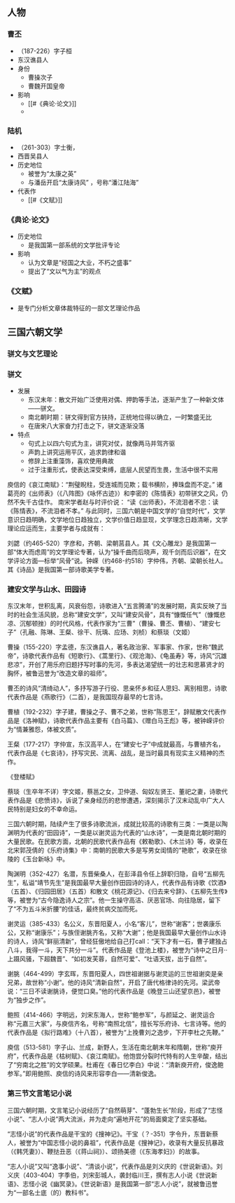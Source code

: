 ## 人物

### 曹丕
- （187-226）字子桓
- 东汉谯县人
- 身份
	- 曹操次子
	- 曹魏开国皇帝
- 影响
	- [[#《典论·论文》]]
	- 

### 陆机
- （261-303）字士衡，
- 西晋吴县人
- 历史地位
	- 被誉为“太康之英”
	- 与潘岳开启“太康诗风” ，号称“潘江陆海”
- 代表作
	- [[#《文赋》]]

### 《典论·论文》
- 历史地位
	- 是我国第一部系统的文学批评专论
- 影响
	- 认为文章是“经国之大业，不朽之盛事”
	- 提出了“文以气为主”的观点
### 《文赋》

- 是专门分析文章体裁特征的一部文艺理论作品

## 三国六朝文学

### 骈文与文艺理论


### 骈文
- 发展
	- 东汉末年：散文开始广泛使用对偶、押韵等手法，逐渐产生了一种新文体——骈文。
	- 南北朝时期：骈文得到官方扶持，正统地位得以确立，一时繁盛无比
	- 在唐宋八大家奋力打击之下，骈文逐渐没落
- 特点
	- 句式上以四六句式为主，讲究对仗，就像两马并驾齐驱
	- 声韵上讲究运用平仄，追求韵律和谐
	- 修辞上注重藻饰，喜欢使用典故
	- 过于注重形式，使表达深受束缚，底层人民望而生畏，生活中很不实用

庾信的《哀江南赋》：“荆璧睨柱，受连城而见欺；载书横阶，捧珠盘而不定。”
诸葛亮的《出师表》（《八阵图》《咏怀古迹》）和李密的《陈情表》初带骈文之风，仍然不失千古佳作。
南宋学者赵与时评价说： “读《出师表》，不流泪者不忠：读《陈情表》，不流泪者不孝。”
与此同时，三国六朝是中国文学的“自觉时代”，文学意识日趋明确，文学地位日趋独立，文学价值日趋显现，文学理念日趋清晰，文学理论应运而生，主要学者与成就有：


刘勰（约465-520）字彦和，齐朝、梁朝莒县人。其《文心雕龙》是我国第一部“体大而虑周”的文学理论专著，认为“操千曲而后晓声，观千剑而后识器”，在文学评论方面—标举“风骨”说。钟嵘（约468-约518）字仲伟，齐朝、梁朝长社人。其《诗品》是我国第一部诗歌美学专著。

### 建安文学与山水、田园诗

东汉末年，世积乱离，风衰俗怨，诗歌进入“五言腾涌”的发展时期，真实反映了当时的社会生活风貌，总称“建安文学”，又叫“建安风骨”，具有“慷慨任气”（慷慨悲凉、沉郁顿挫）的时代风格，代表作家为“三曹”（曹操、曹丕、曹植）、“建安七子”（孔融、陈琳、王粲、徐干、阮瑀、应玚、刘桢）和蔡琰（文姬）

曹操（155-220）字孟德，东汉谯县人，著名政治家、军事家、作家，世称“魏武帝”，诗歌代表作品有《短歌行》、《蒿里行》、《观沧海》、《龟虽寿》等，诗风“沉雄悲凉”，开创了用乐府旧题抒写时事的先河，多表达渴望统一的壮志和思慕贤才的胸怀，被鲁迅誉为“改造文章的祖师”。

曹丕的诗风“清绮动人”，多抒写游子行役、思亲怀乡和征人思妇、离别相思，诗歌代表作品是《燕歌行》（二首），是我国现存最早的七言诗。

曹植（192-232）字子建，曹操之子、曹不之弟，世称“陈思王”，辞赋散文代表作品是《洛神赋》，诗歌代表作品主要有《白马篇》、《赠白马王彪》等，被钟嵘评价为“情兼雅怨，体被文质”。

王粲（177-217）字仲宣，东汉高平人，在“建安七子”中成就最高，与曹植齐名，代表作品是《七哀诗》，抒写灾民、流离、战乱，是当时最具有现实主义精神的杰作。

《登楼赋》

蔡琰（生卒年不详）字文姬，蔡邕之女，卫仲道、匈奴左贤王、董祀之妻，诗歌代表作品是《悲愤诗》，诉说了亲身经历的悲惨遭遇，深刻揭示了汉末动乱中广大人民特别是妇女的不幸命运。

三国六朝时期，陆续产生了很多诗歌流派，成就比较高的诗歌有三类：一类是以陶渊明为代表的“田园诗”，一类是以谢灵运为代表的“山水诗”，一类是南北朝时期的大量民歌。在民歌方面，北朝的民歌代表作品有《敕勒歌》、《木兰诗》等，收录在北宋郭茂倩的《乐府诗集》中：南朝的民歌大多是写男女闺情的“艳歌”，收录在徐陵的《玉台新咏》中。

陶渊明（352-427）名潜，东晋柴桑人，在彭泽县令任上辞职归隐，自号“五柳先生”，私谥“靖节先生”是我国最早大量创作田园诗的诗人，代表作品有诗歌《饮酒》（五首）、《归园田居》（五首）和散文《桃花源记》、《归去来兮辞》、《五柳先生传》等，被誉为“古今隐逸诗人之宗”。他一生操守高洁、厌恶官场、向往隐居，留下了“不为五斗米折腰”的佳话，最终贫病交加而死。

谢灵运（385-433）名公义，东晋阳夏人，小名“客儿”，世称“谢客”；世袭康乐公，又称“谢康乐”；与族侄谢朓齐名，又称“大谢”；他是我国最早大量创作山水诗的诗人，诗风“鲜丽清新”，曾经狂傲地给自己打call：“天下才有一石，曹子建独占八斗，我得一斗，天下共分一斗”。代表作品是《登池上楼》，被誉为“诗中之日月··上蹑风骚，下超魏晋”、“如初发芙蓉，自然可爱”、“吐语天拔，出于自然”。

谢朓（464-499）字玄晖，东晋阳夏人，四世祖谢据与谢灵运的三世祖谢奕是亲兄弟，故世称“小谢”。他的诗风“清新自然”，开启了唐代格律诗的先河。梁武帝说：“三日不读谢朓诗，便觉口臭。”他的代表作品是《晚登三山还望京邑》，被誉为“独步之作”。

鲍照（414-466）字明远，刘宋东海人，世称“鲍参军”，与颜延之、谢灵运合称“元嘉三大家”，与庾信齐名，号称“南照北信”，擅长写乐府诗、七言诗等。他的代表作品是《拟行路难》（十八首），被誉为“上挽曹刘之逸步，下开李杜之先鞭。”

庾信（513-581）字子山、兰成，新野人，生活在南北朝末年和隋朝，世称“庾开府”，代表作品是《枯树赋》、《哀江南赋》。他饱尝分裂时代特有的人生辛酸，结出了“穷南北之胜”的文学硕果。杜甫在《春日忆李白》中说：“清新庾开府，俊逸鲍参军。”即用鲍照、庾信的诗风来形容李白——清新俊逸。

### 第三节文言笔记小说

三国六朝时期，文言笔记小说经历了“自然萌芽”、“蓬勃生长”阶段，形成了“志怪小说”、“志人小说”两大流派，并为走向“遍地开花”的局面奠定了坚实基础。

“志怪小说”的代表作品是干宝的《搜神记》。干宝（？-351）字令升，东晋新蔡人，被誉为“中国志怪小说的鼻祖”，代表作品是《搜神记》，收录有大量反抗暴政（《韩凭妻》）、鞭挞丑恶（《蒋山祠》）、颂扬美德（《东海孝妇》）的故事。

“志人小说”又叫“逸事小说”、“清谈小说”，代表作品是刘义庆的《世说新语》。刘义庆（403-404）字季伯，刘宋彭城人，袭封临川王，撰有志人小说《世说新语》、志怪小说《幽冥录》。《世说新语》是我国第一部“志人小说”，就被鲁迅誉为“一部名士底（的）教科书”。